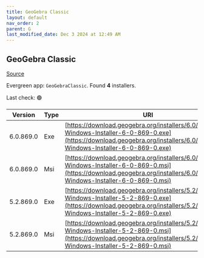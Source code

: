 ```yaml
---
title: GeoGebra Classic
layout: default
nav_order: 2
parent: G
last_modified_date: Dec 3 2024 at 12:49 AM
---
```


## GeoGebra Classic

[Source](https://www.geogebra.org)

Evergreen app: `GeoGebraClassic`. Found **4** installers.

Last check: 🟢

| Version   | Type | URI                                                                                                                                                                            |
| --------- | ---- | ------------------------------------------------------------------------------------------------------------------------------------------------------------------------------ |
| 6.0.869.0 | Exe  | [https://download.geogebra.org/installers/6.0/GeoGebra-Windows-Installer-6-0-869-0.exe](https://download.geogebra.org/installers/6.0/GeoGebra-Windows-Installer-6-0-869-0.exe) |
| 6.0.869.0 | Msi  | [https://download.geogebra.org/installers/6.0/GeoGebra-Windows-Installer-6-0-869-0.msi](https://download.geogebra.org/installers/6.0/GeoGebra-Windows-Installer-6-0-869-0.msi) |
| 5.2.869.0 | Exe  | [https://download.geogebra.org/installers/5.2/GeoGebra-Windows-Installer-5-2-869-0.exe](https://download.geogebra.org/installers/5.2/GeoGebra-Windows-Installer-5-2-869-0.exe) |
| 5.2.869.0 | Msi  | [https://download.geogebra.org/installers/5.2/GeoGebra-Windows-Installer-5-2-869-0.msi](https://download.geogebra.org/installers/5.2/GeoGebra-Windows-Installer-5-2-869-0.msi) |
